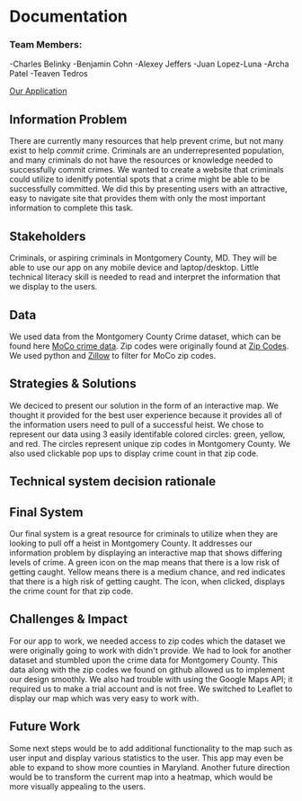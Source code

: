  # Documentation

### Team Members:
-Charles Belinky
-Benjamin Cohn
-Alexey Jeffers
-Juan Lopez-Luna
-Archa Patel
-Teaven Tedros

[Our Application](http://get-out-jail-free.herokuapp.com/)

## Information Problem
There are currently many resources that help prevent crime, but not many exist to help *commit* crime. Criminals are an underrepresented population, and many criminals do not have the resources or knowledge needed to successfully commit crimes. We wanted to create a website that criminals could utilize to idenitfy potential spots that a crime might be able to be successfully committed. We did this by presenting users with an attractive, easy to navigate site that provides them with only the most important information to complete this task.

## Stakeholders
Criminals, or aspiring criminals in Montgomery County, MD. They will be able to use our app on any mobile device and laptop/desktop. Little technical literacy skill is needed to read and interpret the information that we display to the users.

## Data
We used data from the Montgomery County Crime dataset, which can be found here [MoCo crime data](https://data.montgomerycountymd.gov/Public-Safety/Crime/icn6-v9z3).
Zip codes were originally found at [Zip Codes](https://gist.github.com/erichurst/7882666).
We used python and [Zillow](https://www.zillow.com/browse/homes/md/montgomery-county/) to filter for MoCo zip codes.

## Strategies & Solutions
We deciced to present our solution in the form of an interactive map. We thought it provided for the best user experience because it provides all of the information users need to pull of a successful heist. We chose to represent our data using 3 easily identifable colored circles: green, yellow, and red. The circles represent unique zip codes in Montgomery County. We also used clickable pop ups to display crime count in that zip code. 

## Technical system decision rationale


## Final System
Our final system is a great resource for criminals to utilize when they are looking to pull off a heist in Montgomery County. It addresses our information problem by displaying an interactive map that shows differing levels of crime. A green icon on the map means that there is a low risk of getting caught. Yellow means there is a medium chance, and red indicates that there is a high risk of getting caught. The icon, when clicked, displays the crime count for that zip code. 

## Challenges & Impact
For our app to work, we needed access to zip codes which the dataset we were originally going to work with didn't provide. We had to look for another dataset and stumbled upon the crime data for Montgomery County. This data along with the zip codes we found on github allowed us to implement our design smoothly. We also had trouble with using the Google Maps API; it required us to make a trial account and is not free. We switched to Leaflet to display our map which was very easy to work with.

## Future Work
Some next steps would be to add additional functionality to the map such as user input and display various statistics to the user. This app may even be able to expand to show more counties in Maryland. 
Another future direction would be to transform the current map into a heatmap, which would be more visually appealing to the users. 